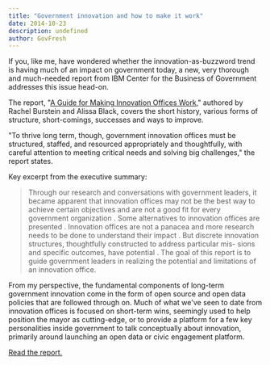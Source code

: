 ```yaml
---
title: "Government innovation and how to make it work"
date: 2014-10-23
description: undefined
author: GovFresh
---
```


If you, like me, have wondered whether the innovation-as-buzzword trend is having much of an impact on government today, a new, very thorough and much-needed report from IBM Center for the Business of Government addresses this issue head-on.

The report, "<a href="http://www.businessofgovernment.org/sites/default/files/A%20Guide%20for%20Making%20Innovation%20Offices%20Work.pdf">A Guide for Making Innovation Offices Work</a>," authored by Rachel Burstein and Alissa Black, covers the short history, various forms of structure, short-comings, successes and ways to improve.

"To thrive long term, though, government innovation offices must be structured, staffed, and resourced appropriately and thoughtfully, with careful attention to meeting critical needs and solving big challenges," the report states.

Key excerpt from the executive summary:

<blockquote>Through our research and conversations with government leaders, it became apparent that innovation offices may not be the best way to achieve certain objectives and are not a good fit for every government organization . Some alternatives to innovation offices are presented . Innovation offices are not a panacea and more research needs to be done to understand their impact . But discrete innovation structures, thoughtfully constructed to address particular mis- sions and specific outcomes, have potential . The goal of this report is to guide government leaders in realizing the potential and limitations of an innovation office.</blockquote>

From my perspective, the fundamental components of long-term government innovation come in the form of open source and open data policies that are followed through on. Much of what we've seen to date from innovation offices is focused on short-term wins, seemingly used to help position the mayor as cutting-edge, or to provide a platform for a few key personalities inside government to talk conceptually about innovation, primarily around launching an open data or civic engagement platform. 

<a href="http://www.businessofgovernment.org/sites/default/files/A%20Guide%20for%20Making%20Innovation%20Offices%20Work.pdf">Read the report.</a>
